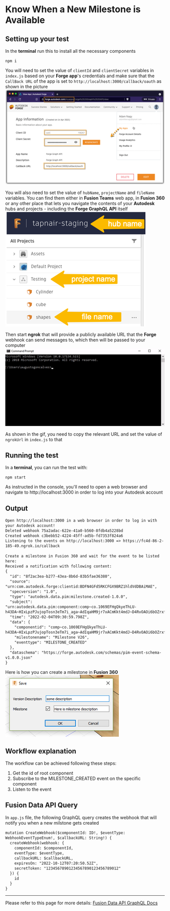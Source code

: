 # Know When a New Milestone is Available

## Setting up your test
In the **terminal** run this to install all the necessary components
```
npm i
``` 

You will need to set the value of `clientId` and `clientSecret` variables in `index.js` based on your **Forge app**'s credentials and make sure that the `CallBack URL` of the app is set to `http://localhost:3000/callback/oauth` as shown in the picture\
![Get 3-legged token](./readme/ForgeCredentials.png)

You will also need to set the value of `hubName`, `projectName` and `fileName` variables. You can find them either in **Fusion Teams** web app, in **Fusion 360** or any other place that lets you navigate the contents of your **Autodesk** hubs and projects - including the **Forge GraphQL API** itself\
![Get version id](./readme/inputs.png)

Then start **ngrok** that will provide a publicly available URL that the **Forge** webhook can send messages to, which then will be passed to your computer\
![ngrok](./readme/ngrok.gif)

As shown in the gif, you need to copy the relevant URL and set the value of `ngrokUrl` in `index.js` to that 

## Running the test
In a **terminal**, you can run the test with:
```
npm start
```
As instructed in the console, you'll need to open a web browser and navigate to http://localhost:3000 in order to log into your Autodesk account 

## Output
```
Open http://localhost:3000 in a web browser in order to log in with your Autodesk account!
Deleted webhook 75a2adac-622e-41a0-b560-8fdb4a5228bd
Created webhook c3bebb52-4224-45ff-ad5b-fd7353f824a6
Listening to the events on http://localhost:3000 => https://fc4d-86-2-185-49.ngrok.io/callback

Create a milestone in Fusion 360 and wait for the event to be listed here:
Received a notification with following content:
{
  "id": "8f2ac3ea-b277-43ea-8b6d-83b5fae36380",
  "source": "urn:com.autodesk.forge:clientid:BDFN4GFd5RKCFGX9BRZ1hldVdDBAiMAE",
  "specversion": "1.0",
  "type": "autodesk.data.pim:milestone.created-1.0.0",
  "subject": "urn:autodesk.data.pim:component:comp~co.1069EFHgQkyeThLU-h43DA~HIxLpzPJujopTosn3eTm7i_aga~AdIqaHM9jr7xACmKkt4mdJ~D4RvOAOi6bOZrxfqjQlfK2",
  "time": "2022-02-04T09:30:59.798Z",
  "data": {
    "componentid": "comp~co.1069EFHgQkyeThLU-h43DA~HIxLpzPJujopTosn3eTm7i_aga~AdIqaHM9jr7xACmKkt4mdJ~D4RvOAOi6bOZrxfqjQlfK2",
    "milestonename": "Milestone V26",
    "eventtype": "MILESTONE_CREATED"
  },
  "dataschema": "https://forge.autodesk.com/schemas/pim-event-schema-v1.0.0.json"
}
```
Here is how you can  create a milestone in **Fusion 360**\
![Create milestone](./readme/SaveDialog.png)

## Workflow explanation

The workflow can be achieved following these steps:

1. Get the id of root component 
2. Subscribe to the MILESTONE_CREATED event on the specific component
3. Listen to the event

## Fusion Data API Query

In `app.js` file, the following GraphQL query creates the webhook that will notify you when a new milstone gets created

```
mutation CreateWebhook($componentId: ID!, $eventType: WebhookEventTypeEnum!, $callbackURL: String!) {
  createWebhook(webhook: {
    componentId: $componentId,
    eventType: $eventType,
    callbackURL: $callbackURL,
    expiresOn: "2022-10-12T07:20:50.52Z",
    secretToken: "12345678901234567890123456789012"
  }) {
    id
  }
}
```


-----------

Please refer to this page for more details: [Fusion Data API GraphQL Docs](https://forge.autodesk.com/en/docs/pim-graphql/v1/developers_guide/overview/)

